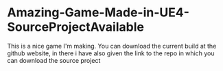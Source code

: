 # Amazing-Game-Made-in-UE4-SourceProjectAvailable
This is a nice game I'm making. You can download the current build at the github website, in there i have also given the link to the repo in which you can download the source project
